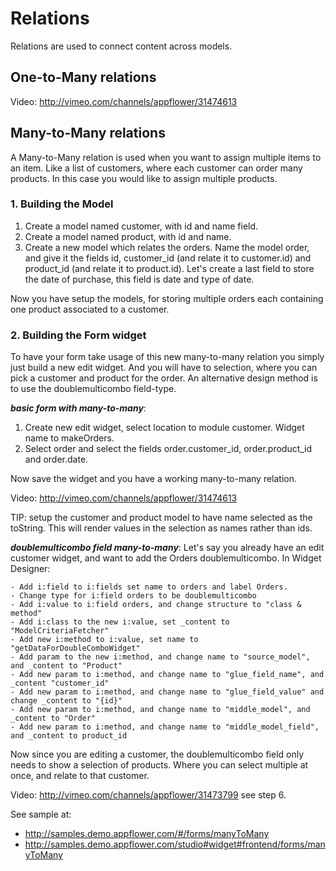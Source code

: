 # Relations 
Relations are used to connect content across models. 

## One-to-Many relations

Video: http://vimeo.com/channels/appflower/31474613

## Many-to-Many relations

A Many-to-Many relation is used when you want to assign multiple items to an item. Like a list of customers, where each customer can order many products. In this case you would like to assign multiple products.

### 1. Building the Model
1. Create a model named customer, with id and name field.
2. Create a model named product, with id and name.
3. Create a new model which relates the orders. Name the model order, and give it the fields id, customer_id (and relate it to customer.id) and product_id (and relate it to product.id). Let's create a last field to store the date of purchase, this field is date and type of date.

Now you have setup the models, for storing multiple orders each containing one product associated to a customer.

### 2. Building the Form widget
To have your form take usage of this new many-to-many relation you simply just build a new edit widget. And you will have to selection, where you can pick a customer and product for the order. An alternative design method is to use the  doublemulticombo field-type.

***basic form with many-to-many***:
1. Create new edit widget, select location to module customer. Widget name to makeOrders.
2. Select order and select the fields order.customer_id, order.product_id and order.date. 

Now save the widget and you have a working many-to-many relation.

Video: http://vimeo.com/channels/appflower/31474613

TIP: setup the customer and product model to have name selected as the toString. This will render values in the selection as names rather than ids.

***doublemulticombo field many-to-many***:
Let's say you already have an edit customer widget, and want to add the Orders doublemulticombo. In Widget Designer:

	- Add i:field to i:fields set name to orders and label Orders.
	- Change type for i:field orders to be doublemulticombo
	- Add i:value to i:field orders, and change structure to "class & method"
	- Add i:class to the new i:value, set _content to "ModelCriteriaFetcher"
	- Add new i:method to i:value, set name to "getDataForDoubleComboWidget"
	- Add param to the new i:method, and change name to "source_model", and _content to "Product"
	- Add new param to i:method, and change name to "glue_field_name", and _content "customer_id"
	- Add new param to i:method, and change name to "glue_field_value" and change _content to "{id}"
	- Add new param to i:method, and change name to "middle_model", and _content to "Order"
	- Add new param to i:method, and change name to "middle_model_field", and _content to product_id

Now since you are editing a customer, the doublemulticombo field only needs to show a selection of products. Where you can select multiple at once, and relate to that customer.

Video: http://vimeo.com/channels/appflower/31473799 see step 6.

See sample at:
 - http://samples.demo.appflower.com/#/forms/manyToMany
 - http://samples.demo.appflower.com/studio#widget#frontend/forms/manyToMany
